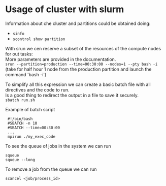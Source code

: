 # Usage of cluster with slurm

Information about che cluster and partitions could be obtained doing:  
- `sinfo`  
- `scontrol show partition`  

With srun we cen reserve a subset of the resources of the compute nodes for out tasks:  
More parameters are provided in the documentation.  
`srun --partition=production --time=00:30:00 --nodes=1 --pty bash -i` (take for half hour 1 node from the production partition and launch the command 'bash -i')  

To simplify all this expression we can create a basic batch file with all directives and the code to run.  
Is a good thing to redirect the output in a file to save it securely.  
`sbatch run.sh`

Example of batch script
```
 #!/bin/bash
 #SBATCH -n 10
 #SBATCH --time=00:30:00
 ...
 mpirun ./my_exec_code
```
To see the queue of jobs in the system we can run
```
squeue
squeue --long
```

To remove a job from the queue we can run
```
scancel <job/process_id>
```
